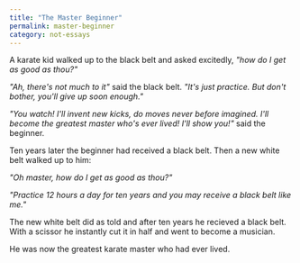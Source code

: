 ```yaml
---
title: "The Master Beginner"
permalink: master-beginner
category: not-essays
---
```


A karate kid walked up to the black belt and asked excitedly, *"how do I get as good as thou?"*

*"Ah, there's not much to it"* said the black belt. *"It's just practice. But don't bother, you'll give up soon enough."*

*"You watch! I'll invent new kicks, do moves never before imagined. I'll become the greatest master who's ever lived! I'll show you!"* said the beginner.

Ten years later the beginner had received a black belt. Then a new white belt walked up to him:

*"Oh master, how do I get as good as thou?"*

*"Practice 12 hours a day for ten years and you may receive a black belt like me."*

The new white belt did as told and after ten years he recieved a black belt. With a scissor he instantly cut it in half and went to become a musician.

He was now the greatest karate master who had ever lived.
